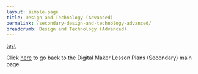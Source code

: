 ```yaml
---
layout: simple-page
title: Design and Technology (Advanced)
permalink: /secondary-design-and-technology-advanced/
breadcrumb: Design and Technology (Advanced)
---
```


[test](/placeholder-design-and-technology-advanced)

Click [here](/in-schools/digital-maker/lesson-ideas-secondary/) to go back to the Digital Maker Lesson Plans (Secondary) main page.
